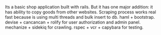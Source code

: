 Its a basic shop application built with rails. But it has one major addition: it has ability to copy goods from other websites. Scraping process works real fast because is using multi threads and bulk insert to db.
haml + bootstrap.
devise + cancancan + rolify for user authorization and admin panel.
mechanize + sidekiq for crawling.
rspec + vcr + capybara for testing.

